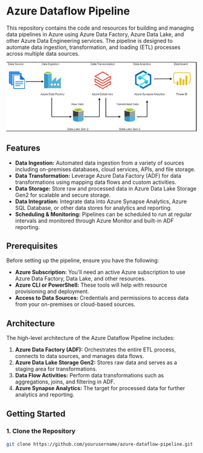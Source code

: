 # Azure Dataflow Pipeline

This repository contains the code and resources for building and managing data pipelines in Azure using Azure Data Factory, Azure Data Lake, and other Azure Data Engineering services. The pipeline is designed to automate data ingestion, transformation, and loading (ETL) processes across multiple data sources.


![Job Config 2](AZ_ETL.jpeg)

## Features

- **Data Ingestion:** Automated data ingestion from a variety of sources including on-premises databases, cloud services, APIs, and file storage.
- **Data Transformation:** Leverage Azure Data Factory (ADF) for data transformations using mapping data flows and custom activities.
- **Data Storage:** Store raw and processed data in Azure Data Lake Storage Gen2 for scalable and secure storage.
- **Data Integration:** Integrate data into Azure Synapse Analytics, Azure SQL Database, or other data stores for analytics and reporting.
- **Scheduling & Monitoring:** Pipelines can be scheduled to run at regular intervals and monitored through Azure Monitor and built-in ADF reporting.

## Prerequisites 

Before setting up the pipeline, ensure you have the following:

- **Azure Subscription:** You'll need an active Azure subscription to use Azure Data Factory, Data Lake, and other resources.
- **Azure CLI or PowerShell:** These tools will help with resource provisioning and deployment.
- **Access to Data Sources:** Credentials and permissions to access data from your on-premises or cloud-based sources.

## Architecture 

The high-level architecture of the Azure Dataflow Pipeline includes:

1. **Azure Data Factory (ADF):** Orchestrates the entire ETL process, connects to data sources, and manages data flows.
2. **Azure Data Lake Storage Gen2:** Stores raw data and serves as a staging area for transformations.
3. **Data Flow Activities:** Perform data transformations such as aggregations, joins, and filtering in ADF.
4. **Azure Synapse Analytics:** The target for processed data for further analytics and reporting.

## Getting Started

### 1. Clone the Repository

```bash
git clone https://github.com/yourusername/azure-dataflow-pipeline.git
